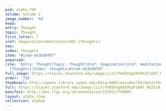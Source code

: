 ```yaml
---
pid: alpha_756
volume: Volume 2
image_number: '58'
head: 
entry: Thought
topic: Thought
first_letter: T
xref: Imagination|meditation|982 [Thoughts]
see: 
index: thoughts
item: "#item-de3bd0f07"
unparsed: 
line: 'Entry: Thought|Topic: Thought|Xref: Imagination|Xref: meditation|Xref: 982
  [Thoughts]|Index: thoughts|#item-de3bd0f07'
full_image: https://stacks.stanford.edu/image/iiif/fm855tg5659%2F1607_0525/full/full/0/default.jpg
order: '756'
thumbnail: http://openn.library.upenn.edu/Data/0002/mscodex726/data/thumb/1607_0525_thumb.jpg
full: https://stacks.stanford.edu/image/iiif/fm855tg5659%2F1607_0525/814,3523,2969,598/full/0/default.jpg
manifest: http://dev.llgc.org.uk/annotation/1529517750005
layout: alpha_item
collection: alpha5
---
```

